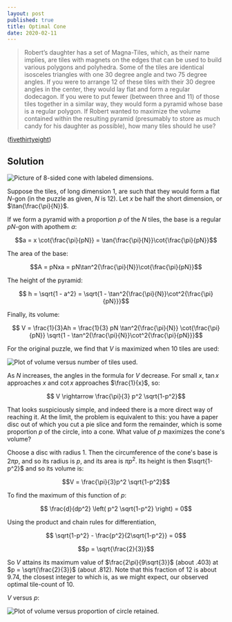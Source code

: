 ```yaml
---
layout: post
published: true
title: Optimal Cone
date: 2020-02-11
---
```


>Robert’s daughter has a set of Magna-Tiles, which, as their name implies, are tiles with magnets on the edges that can be used to build various polygons and polyhedra. Some of the tiles are identical isosceles triangles with one 30 degree angle and two 75 degree angles. If you were to arrange 12 of these tiles with their 30 degree angles in the center, they would lay flat and form a regular dodecagon. If you were to put fewer (between three and 11) of those tiles together in a similar way, they would form a pyramid whose base is a regular polygon. If Robert wanted to maximize the volume contained within the resulting pyramid (presumably to store as much candy for his daughter as possible), how many tiles should he use?

<!--more-->

([fivethirtyeight](https://fivethirtyeight.com/features/can-you-roll-the-perfect-bowl/))

## Solution

![Picture of 8-sided cone with labeled dimensions.](/img/SampleCone.png)

Suppose the tiles, of long dimension $1$, are such that they would form a flat $N$-gon (in the puzzle as given, $N$ is $12$). Let $x$ be half the short dimension, or $\tan{\frac{\pi}{N}}$.

If we form a pyramid with a proportion $p$ of the $N$ tiles, the base is a regular $pN$-gon with apothem $a$:

$$a = x \cot{\frac{\pi}{pN}} = \tan{\frac{\pi}{N}}\cot{\frac{\pi}{pN}}$$

The area of the base:

$$A = pNxa = pN\tan^2{\frac{\pi}{N}}\cot{\frac{\pi}{pN}}$$

The height of the pyramid:

$$ h = \sqrt{1 - a^2} = \sqrt{1 - \tan^2{\frac{\pi}{N}}\cot^2{\frac{\pi}{pN}}}$$

Finally, its volume:

$$ V = \frac{1}{3}Ah = \frac{1}{3} pN \tan^2{\frac{\pi}{N}} \cot{\frac{\pi}{pN}}
\sqrt{1 - \tan^2{\frac{\pi}{N}}\cot^2{\frac{\pi}{pN}}}$$

For the original puzzle, we find that $V$ is maximized when $10$ tiles are used:

![Plot of volume versus number of tiles used.](/img/TenCone.png)

As $N$ increases, the angles in the formula for $V$ decrease. For small $x$, $\tan{x}$ approaches $x$ and $\cot x$ approaches $\frac{1}{x}$, so:

$$ V \rightarrow \frac{\pi}{3} p^2 \sqrt{1-p^2}$$

That looks suspiciously simple, and indeed there is a more direct way of reaching it. At the limit, the problem is equivalent to this: you have a paper disc out of which you cut a pie slice and form the remainder, which is some proportion $p$ of the circle, into a cone. What value of $p$ maximizes the cone's volume?

Choose a disc with radius $1$. Then the circumference of the cone's base is $2\pi p$, and so its radius is $p$, and its area is $\pi p^2$. Its height is then $\sqrt{1-p^2}$ and so its volume is:

$$V = \frac{\pi}{3}p^2 \sqrt{1-p^2}$$

To find the maximum of this function of $p$:

$$ \frac{d}{dp^2} \left( p^2 \sqrt{1-p^2} \right) = 0$$

Using the product and chain rules for differentiation,

$$ \sqrt{1-p^2} - \frac{p^2}{2\sqrt{1-p^2}} = 0$$

$$p = \sqrt{\frac{2}{3}}$$

So $V$ attains its maximum value of $\frac{2\pi}{9\sqrt{3}}$ (about $.403$) at $p = \sqrt{\frac{2}{3}}$ (about $.812$). Note that this fraction of $12$ is about $9.74$, the closest integer to which is, as we might expect, our observed optimal tile-count of $10$.

$V$ versus $p$:

![Plot of volume versus proportion of circle retained.](/img/ConeVolume.png)

<br>